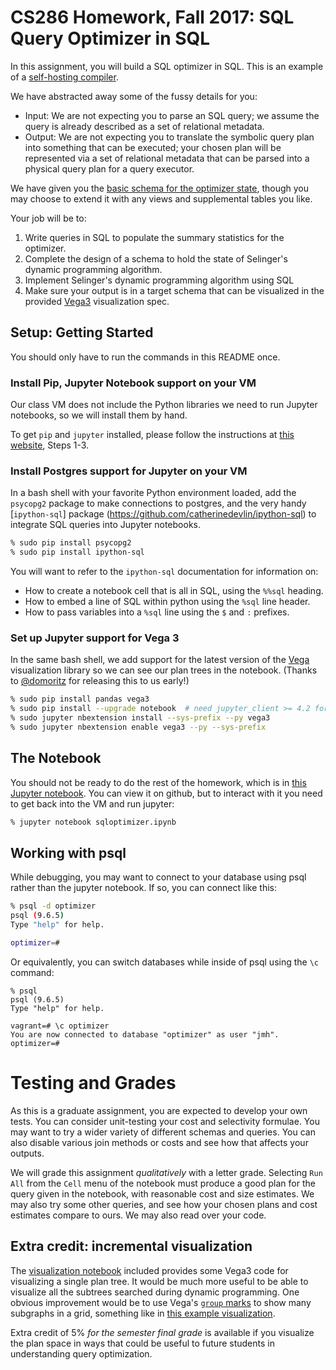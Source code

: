 # CS286 Homework, Fall 2017: SQL Query Optimizer in SQL
In this assignment, you will build a SQL optimizer in SQL. This is an example of a [self-hosting compiler](https://en.wikipedia.org/wiki/History_of_compiler_construction#Self-hosting_compilers).

We have abstracted away some of the fussy details for you:
  - Input: We are not expecting you to parse an SQL query; we assume the query is already described as a set of relational metadata.
  - Output: We are not expecting you to translate the symbolic query plan into something that can be executed; your chosen plan will be represented via a set of relational metadata that can be parsed into a physical query plan for a query executor.
    
We have given you the [basic schema for the optimizer state](img/metaschema.png), though you may choose to extend it with any views and supplemental tables you like.

Your job will be to:
  1. Write queries in SQL to populate the summary statistics for the optimizer.
  2. Complete the design of a schema to hold the state of Selinger's dynamic programming algorithm.
  3. Implement Selinger's dynamic programming algorithm using SQL
  4. Make sure your output is in a target schema that can be visualized in the provided [Vega3](https://github.com/vega/vega) visualization spec.
    
## Setup: Getting Started

You should only have to run the commands in this README once.

### Install Pip, Jupyter Notebook support on your VM
Our class VM does not include the Python libraries we need to run Jupyter notebooks, so we will install them by hand.  

To get `pip` and `jupyter` installed, please follow the instructions at [this website](https://www.digitalocean.com/community/tutorials/how-to-set-up-a-jupyter-notebook-to-run-ipython-on-ubuntu-16-04), Steps 1-3.

### Install Postgres support for Jupyter on your VM
In a bash shell with your favorite Python environment loaded, add the `psycopg2` package to make connections to postgres, and the very handy [`ipython-sql`] package (https://github.com/catherinedevlin/ipython-sql) to integrate SQL queries into Jupyter notebooks.

```bash
% sudo pip install psycopg2
% sudo pip install ipython-sql
```

You will want to refer to the `ipython-sql` documentation for information on:
- How to create a notebook cell that is all in SQL, using the `%%sql` heading.
- How to embed a line of SQL within python using the `%sql` line header.
- How to pass variables into a `%sql` line using the `$` and `:` prefixes.

### Set up Jupyter support for Vega 3
In the same bash shell, we add support for the latest version of the [Vega](https://github.com/vega/vega) visualization library so we can see our plan trees in the notebook.  (Thanks to [@domoritz](https://www.domoritz.de/) for releasing this to us early!)

```bash
% sudo pip install pandas vega3
% sudo pip install --upgrade notebook  # need jupyter_client >= 4.2 for sys-prefix below
% sudo jupyter nbextension install --sys-prefix --py vega3
% sudo jupyter nbextension enable vega3 --py --sys-prefix
```

## The Notebook
You should not be ready to do the rest of the homework, which is in [this Jupyter notebook](sqloptimizer.ipynb).  You can view it on github, but to interact with it you need to get back into the VM and run jupyter:

```bash
% jupyter notebook sqloptimizer.ipynb
```

## Working with psql
While debugging, you may want to connect to your database using psql rather than the jupyter notebook. If so, you can connect like this:
```bash
% psql -d optimizer
psql (9.6.5)
Type "help" for help.

optimizer=#
```
Or equivalently, you can switch databases while inside of psql using the `\c` command:
```
% psql
psql (9.6.5)
Type "help" for help.

vagrant=# \c optimizer
You are now connected to database "optimizer" as user "jmh".
optimizer=# 
```

# Testing and Grades
As this is a graduate assignment, you are expected to develop your own tests. You can consider unit-testing your cost and selectivity formulae. You may want to try a wider variety of different schemas and queries. You can also disable various join methods or costs and see how that affects your outputs.

We will grade this assignment *qualitatively* with a letter grade. Selecting `Run All` from the `Cell` menu of the notebook must produce a good plan for the query given in the notebook, with reasonable cost and size estimates. We may also try some other queries, and see how your chosen plans and cost estimates compare to ours. We may also read over your code.

## Extra credit: incremental visualization
The [visualization notebook](visualizer.ipynb) included provides some Vega3 code for visualizing a single plan tree. It would be much more useful to be able to visualize all the subtrees searched during dynamic programming. One obvious improvement would be to use Vega's [`group` marks](https://vega.github.io/vega/docs/marks/group/) to show many subgraphs in a grid, something like in [this example visualization](https://vega.github.io/vega/examples/brushing-scatter-plots/).

Extra credit of 5% *for the semester final grade* is available if you visualize the plan space in ways that could be useful to future students in understanding query optimization.